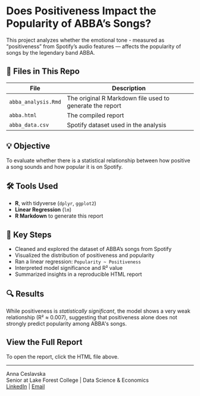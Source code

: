 # Does Positiveness Impact the Popularity of ABBA’s Songs?

This project analyzes whether the emotional tone - measured as “positiveness” from Spotify’s audio features — affects the popularity of songs by the legendary band ABBA.

## 📁 Files in This Repo

| File | Description |
|------|-------------|
| `abba_analysis.Rmd` | The original R Markdown file used to generate the report |
| `abba.html`         | The compiled report |
| `abba_data.csv`     | Spotify dataset used in the analysis |

## 💡 Objective
To evaluate whether there is a statistical relationship between how positive a song sounds and how popular it is on Spotify.

## 🛠️ Tools Used
- **R**, with tidyverse (`dplyr`, `ggplot2`)
- **Linear Regression** (`lm`)
- **R Markdown** to generate this report

## 📝 Key Steps
- Cleaned and explored the dataset of ABBA’s songs from Spotify
- Visualized the distribution of positiveness and popularity
- Ran a linear regression: `Popularity ~ Positiveness`
- Interpreted model significance and R² value
- Summarized insights in a reproducible HTML report

## 🔍 Results
While positiveness is *statistically significant*, the model shows a very weak relationship (R² ≈ 0.007), suggesting that positiveness alone does not strongly predict popularity among ABBA's songs.

## View the Full Report
To open the report, click the HTML file above.

---

Anna Ceslavska  
Senior at Lake Forest College | Data Science & Economics  
[LinkedIn](https://www.linkedin.com/in/anna-ceslavska/) | [Email](mailto:ceslavskaa77@lakeforest.edu)

